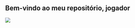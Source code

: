 ## Bem-vindo ao meu repositório, jogador

![](https://media1.tenor.com/m/djnAyW0RPs4AAAAC/gato.gif)
